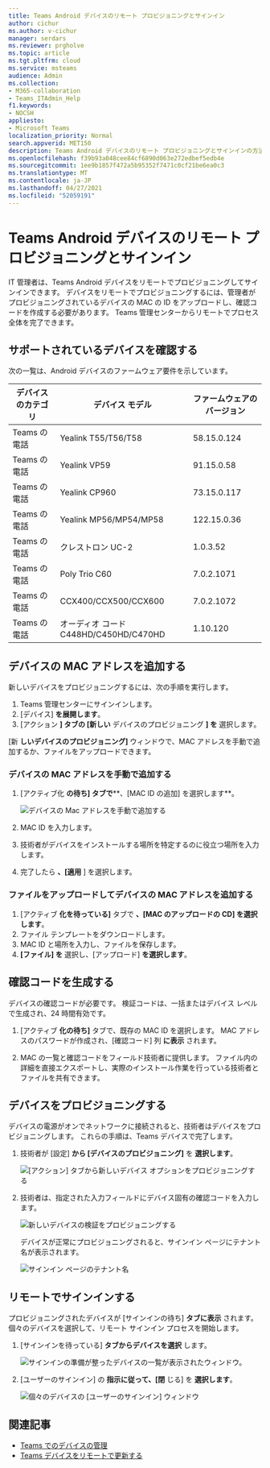 ```yaml
---
title: Teams Android デバイスのリモート プロビジョニングとサインイン
author: cichur
ms.author: v-cichur
manager: serdars
ms.reviewer: prgholve
ms.topic: article
ms.tgt.pltfrm: cloud
ms.service: msteams
audience: Admin
ms.collection:
- M365-collaboration
- Teams_ITAdmin_Help
f1.keywords:
- NOCSH
appliesto:
- Microsoft Teams
localization_priority: Normal
search.appverid: MET150
description: Teams Android デバイスのリモート プロビジョニングとサインインの方法について説明します。
ms.openlocfilehash: f39b93a048cee84cf6890d063e272edbef5edb4e
ms.sourcegitcommit: 1ee9b1857f472a5b95352f7471c0cf21be6ea0c3
ms.translationtype: MT
ms.contentlocale: ja-JP
ms.lasthandoff: 04/27/2021
ms.locfileid: "52059191"
---
```

# <a name="remote-provisioning-and-sign-in-for-teams-android-devices"></a>Teams Android デバイスのリモート プロビジョニングとサインイン

IT 管理者は、Teams Android デバイスをリモートでプロビジョニングしてサインインできます。 デバイスをリモートでプロビジョニングするには、管理者がプロビジョニングされているデバイスの MAC の ID をアップロードし、確認コードを作成する必要があります。 Teams 管理センターからリモートでプロセス全体を完了できます。

## <a name="review-the-supported-devices"></a>サポートされているデバイスを確認する

次の一覧は、Android デバイスのファームウェア要件を示しています。

|デバイス のカテゴリ|デバイス モデル|ファームウェアのバージョン|
|-|-|-|
|Teams の電話|Yealink T55/T56/T58|58.15.0.124|
|Teams の電話|Yealink VP59|91.15.0.58|
|Teams の電話|Yealink CP960|73.15.0.117|
|Teams の電話|Yealink MP56/MP54/MP58|122.15.0.36|
|Teams の電話|クレストロン UC-2|1.0.3.52|
|Teams の電話|  Poly Trio C60|  7.0.2.1071|
|Teams の電話|  CCX400/CCX500/CCX600    |7.0.2.1072|
|Teams の電話|  オーディオ コード C448HD/C450HD/C470HD|   1.10.120|

## <a name="add-a-device-mac-address"></a>デバイスの MAC アドレスを追加する

新しいデバイスをプロビジョニングするには、次の手順を実行します。

1. Teams 管理センターにサインインします。
2. [デバイス] **を展開します**。
3. [アクション **] タブの [新しい** デバイスのプロビジョニング **] を** 選択します。

[新 **しいデバイスのプロビジョニング]** ウィンドウで、MAC アドレスを手動で追加するか、ファイルをアップロードできます。

### <a name="manually-add-a-device-mac-address"></a>デバイスの MAC アドレスを手動で追加する

1. [アクティブ化 **の待ち] タブで****、[MAC ID の追加] を選択します**。

   ![デバイスの Mac アドレスを手動で追加する](../media/remote-provision-6.png)

1. MAC ID を入力します。
1. 技術者がデバイスをインストールする場所を特定するのに役立つ場所を入力します。
1. 完了したら **、[適用** ] を選択します。

### <a name="upload-a-file-to-add-a-device-mac-address"></a>ファイルをアップロードしてデバイスの MAC アドレスを追加する

1. [アクティブ **化を待っている]** タブで **、[MAC のアップロードの CD] を選択します**。
2. ファイル テンプレートをダウンロードします。
3. MAC ID と場所を入力し、ファイルを保存します。
4. **[ファイル] を** 選択し、[アップロード] **を選択します**。

## <a name="generate-a-verification-code"></a>確認コードを生成する

デバイスの確認コードが必要です。 検証コードは、一括またはデバイス レベルで生成され、24 時間有効です。

1. [アクティブ **化の待ち]** タブで、既存の MAC ID を選択します。
   MAC アドレスのパスワードが作成され、[確認コード] 列 **に表示** されます。

2. MAC の一覧と確認コードをフィールド技術者に提供します。 ファイル内の詳細を直接エクスポートし、実際のインストール作業を行っている技術者とファイルを共有できます。

## <a name="provision-the-device"></a>デバイスをプロビジョニングする

デバイスの電源がオンでネットワークに接続されると、技術者はデバイスをプロビジョニングします。 これらの手順は、Teams デバイスで完了します。

1. 技術者が [設定] **から [デバイスのプロビジョニング]** を **選択します**。  

   ![[アクション] タブから新しいデバイス オプションをプロビジョニングする](../media/provision-device1.png)
  
2. 技術者は、指定された入力フィールドにデバイス固有の確認コードを入力します。

   ![新しいデバイスの検証をプロビジョニングする](../media/provision-device-verification1.png)

   デバイスが正常にプロビジョニングされると、サインイン ページにテナント名が表示されます。

   ![サインイン ページのテナント名](../media/provision-code.png)

## <a name="sign-in-remotely"></a>リモートでサインインする

プロビジョニングされたデバイスが [サインインの待ち] **タブに表示** されます。個々のデバイスを選択して、リモート サインイン プロセスを開始します。

1. [サインインを待っている] **タブからデバイスを選択** します。

   ![サインインの準備が整ったデバイスの一覧が表示されたウィンドウ。](../media/remote-device1.png)

2. [ユーザーのサインイン] の **指示に従って、[閉** じる] を **選択します**。

   ![個々のデバイスの [ユーザーのサインイン] ウィンドウ](../media/sign-in-user.png)

## <a name="related-article"></a>関連記事

- [Teams でのデバイスの管理](device-management.md)
- [Teams デバイスをリモートで更新する](remote-update.md)
